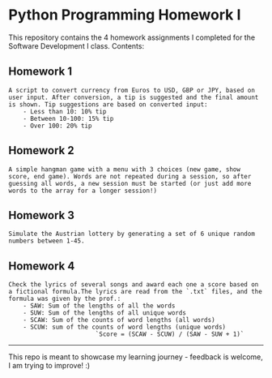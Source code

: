 # Python Programming Homework I
This repository contains the 4 homework assignments I completed for the Software Development I class. Contents:

## Homework 1
    A script to convert currency from Euros to USD, GBP or JPY, based on user input. After conversion, a tip is suggested and the final amount is shown. Tip suggestions are based on converted input:
        - Less than 10: 10% tip
        - Between 10-100: 15% tip
        - Over 100: 20% tip

## Homework 2
    A simple hangman game with a menu with 3 choices (new game, show score, end game). Words are not repeated during a session, so after guessing all words, a new session must be started (or just add more words to the array for a longer session!)

## Homework 3
    Simulate the Austrian lottery by generating a set of 6 unique random numbers between 1-45.
    
## Homework 4
    Check the lyrics of several songs and award each one a score based on a fictional formula.The lyrics are read from the `.txt` files, and the formula was given by the prof.:
        - SAW: Sum of the lengths of all the words
        - SUW: Sum of the lengths of all unique words
        - SCAW: Sum of the counts of word lengths (all words)
        - SCUW: sum of the counts of word lengths (unique words)
                            `Score = (SCAW - SCUW) / (SAW - SUW + 1)` 
---
This repo is meant to showcase my learning journey - feedback is welcome, I am trying to improve! :)

